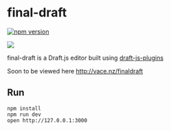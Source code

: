 # final-draft

[![npm version](https://badge.fury.io/js/final-draft.svg)](https://badge.fury.io/js/final-draft)

![](https://raw.githubusercontent.com/StevenIseki/final-draft/master/screenshot.gif)

final-draft is a Draft.js editor built using [draft-js-plugins](https://draft-js-plugins.com)

Soon to be viewed here http://vace.nz/finaldraft

## Run

```
npm install
npm run dev
open http://127.0.0.1:3000
```
